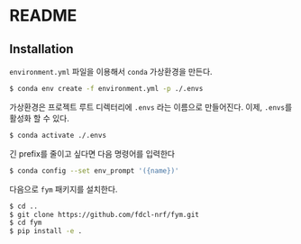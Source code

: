# README

## Installation

`environment.yml` 파일을 이용해서 `conda` 가상환경을 만든다.

```bash
$ conda env create -f environment.yml -p ./.envs
```

가상환경은 프로젝트 루트 디렉터리에 `.envs` 라는 이름으로 만들어진다.
이제, `.envs`를 활성화 할 수 있다.

```bash
$ conda activate ./.envs
```

긴 prefix를 줄이고 싶다면 다음 명령어를 입력한다
```bash
$ conda config --set env_prompt '({name})'
```

다음으로 `fym` 패키지를 설치한다.

```bash
$ cd ..
$ git clone https://github.com/fdcl-nrf/fym.git
$ cd fym
$ pip install -e .
```
